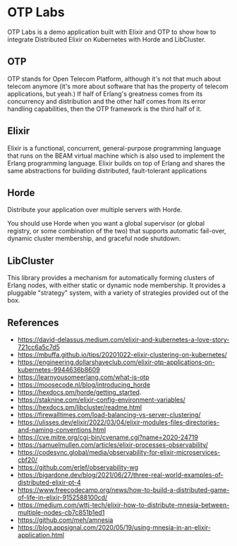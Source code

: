 # OTP Labs

OTP Labs is a demo application built with Elixir and OTP to show how to integrate
Distributed Elixir on Kubernetes with Horde and LibCluster.

## OTP

OTP stands for Open Telecom Platform, although it's not that much about telecom
anymore (it's more about software that has the property of telecom applications, but yeah.)
If half of Erlang's greatness comes from its concurrency and distribution and
the other half comes from its error handling capabilities,
then the OTP framework is the third half of it.

## Elixir

Elixir is a functional, concurrent, general-purpose programming language that runs on the BEAM virtual machine
which is also used to implement the Erlang programming language. Elixir builds on top of Erlang and shares
the same abstractions for building distributed, fault-tolerant applications

## Horde

Distribute your application over multiple servers with Horde.

You should use Horde when you want a global supervisor (or global registry, or some combination of the two)
that supports automatic fail-over, dynamic cluster membership, and graceful node shutdown.

## LibCluster

This library provides a mechanism for automatically forming clusters of Erlang nodes, with either static or dynamic node membership.
It provides a pluggable "strategy" system, with a variety of strategies provided out of the box.

## References

- https://david-delassus.medium.com/elixir-and-kubernetes-a-love-story-721cc6a5c7d5
- https://mbuffa.github.io/tips/20201022-elixir-clustering-on-kubernetes/
- https://engineering.dollarshaveclub.com/elixir-otp-applications-on-kubernetes-9944636b8609
- https://learnyousomeerlang.com/what-is-otp
- https://moosecode.nl/blog/introducing_horde
- https://hexdocs.pm/horde/getting_started.
- https://staknine.com/elixir-config-environment-variables/
- https://hexdocs.pm/libcluster/readme.html
- https://firewalltimes.com/load-balancing-vs-server-clustering/
- https://ulisses.dev/elixir/2022/03/04/elixir-modules-files-directories-and-naming-conventions.html
- https://cve.mitre.org/cgi-bin/cvename.cgi?name=2020-24719
- https://samuelmullen.com/articles/elixir-processes-observability/
- https://codesync.global/media/observability-for-elixir-microservices-cbf20/
- https://github.com/erlef/observability-wg
- https://bigardone.dev/blog/2021/06/27/three-real-world-examples-of-distributed-elixir-pt-4
- https://www.freecodecamp.org/news/how-to-build-a-distributed-game-of-life-in-elixir-9152588100cd/
- https://medium.com/wttj-tech/elixir-how-to-distribute-mnesia-between-multiple-nodes-cb7c851b1ed1
- https://github.com/meh/amnesia
- https://blog.appsignal.com/2020/05/19/using-mnesia-in-an-elixir-application.html

